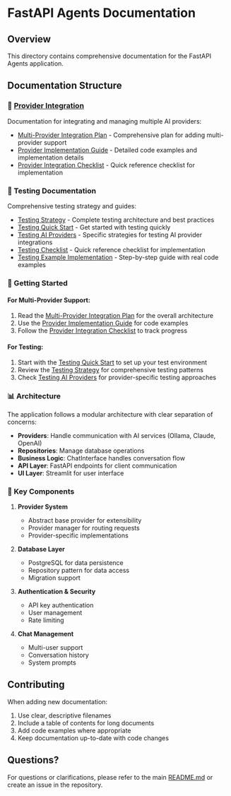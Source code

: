 # FastAPI Agents Documentation

## Overview

This directory contains comprehensive documentation for the FastAPI Agents application.

## Documentation Structure

### 📁 [Provider Integration](./providers/)
Documentation for integrating and managing multiple AI providers:
- [Multi-Provider Integration Plan](./multi-provider-integration-plan.md) - Comprehensive plan for adding multi-provider support
- [Provider Implementation Guide](./provider-implementation-guide.md) - Detailed code examples and implementation details
- [Provider Integration Checklist](./provider-integration-checklist.md) - Quick reference checklist for implementation

### 🧪 Testing Documentation
Comprehensive testing strategy and guides:
- [Testing Strategy](./testing-strategy.md) - Complete testing architecture and best practices
- [Testing Quick Start](./testing-quickstart.md) - Get started with testing quickly
- [Testing AI Providers](./testing-ai-providers.md) - Specific strategies for testing AI provider integrations
- [Testing Checklist](./testing-checklist.md) - Quick reference checklist for implementation
- [Testing Example Implementation](./testing-example-implementation.md) - Step-by-step guide with real code examples

### 🚀 Getting Started

#### For Multi-Provider Support:
1. Read the [Multi-Provider Integration Plan](./multi-provider-integration-plan.md) for the overall architecture
2. Use the [Provider Implementation Guide](./provider-implementation-guide.md) for code examples
3. Follow the [Provider Integration Checklist](./provider-integration-checklist.md) to track progress

#### For Testing:
1. Start with the [Testing Quick Start](./testing-quickstart.md) to set up your test environment
2. Review the [Testing Strategy](./testing-strategy.md) for comprehensive testing patterns
3. Check [Testing AI Providers](./testing-ai-providers.md) for provider-specific testing approaches

### 📊 Architecture

The application follows a modular architecture with clear separation of concerns:
- **Providers**: Handle communication with AI services (Ollama, Claude, OpenAI)
- **Repositories**: Manage database operations
- **Business Logic**: ChatInterface handles conversation flow
- **API Layer**: FastAPI endpoints for client communication
- **UI Layer**: Streamlit for user interface

### 🔧 Key Components

1. **Provider System**
   - Abstract base provider for extensibility
   - Provider manager for routing requests
   - Provider-specific implementations

2. **Database Layer**
   - PostgreSQL for data persistence
   - Repository pattern for data access
   - Migration support

3. **Authentication & Security**
   - API key authentication
   - User management
   - Rate limiting

4. **Chat Management**
   - Multi-user support
   - Conversation history
   - System prompts

## Contributing

When adding new documentation:
1. Use clear, descriptive filenames
2. Include a table of contents for long documents
3. Add code examples where appropriate
4. Keep documentation up-to-date with code changes

## Questions?

For questions or clarifications, please refer to the main [README.md](../README.md) or create an issue in the repository.